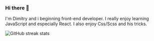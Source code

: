 ### Hi there 👋

I'm Dimitry and i beginning front-end developer. I really enjoy learning JavaScript and especially React. I also enjoy Css/Scss and his tricks.

![GitHub streak stats](https://github-readme-streak-stats.herokuapp.com/?user=Dimitry-prog)  
